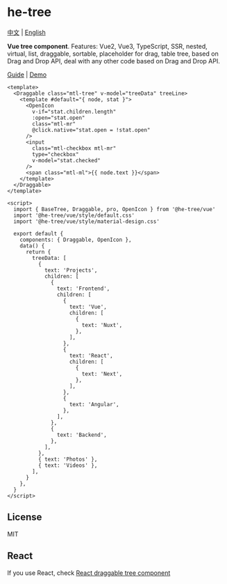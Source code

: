 # he-tree

[中文](/zh) | [English](/)

**Vue tree component**. Features: Vue2, Vue3, TypeScript, SSR, nested, virtual, list, draggable, sortable, placeholder for drag, table tree, based on Drag and Drop API, deal with any other code based on Drag and Drop API.

[Guide](./v2/guide.md) | [Demo](./v2/guide.md#Examples)

<!-- code & demo -->

```vue
<template>
  <Draggable class="mtl-tree" v-model="treeData" treeLine>
    <template #default="{ node, stat }">
      <OpenIcon
        v-if="stat.children.length"
        :open="stat.open"
        class="mtl-mr"
        @click.native="stat.open = !stat.open"
      />
      <input
        class="mtl-checkbox mtl-mr"
        type="checkbox"
        v-model="stat.checked"
      />
      <span class="mtl-ml">{{ node.text }}</span>
    </template>
  </Draggable>
</template>

<script>
  import { BaseTree, Draggable, pro, OpenIcon } from '@he-tree/vue'
  import '@he-tree/vue/style/default.css'
  import '@he-tree/vue/style/material-design.css'

  export default {
    components: { Draggable, OpenIcon },
    data() {
      return {
        treeData: [
          {
            text: 'Projects',
            children: [
              {
                text: 'Frontend',
                children: [
                  {
                    text: 'Vue',
                    children: [
                      {
                        text: 'Nuxt',
                      },
                    ],
                  },
                  {
                    text: 'React',
                    children: [
                      {
                        text: 'Next',
                      },
                    ],
                  },
                  {
                    text: 'Angular',
                  },
                ],
              },
              {
                text: 'Backend',
              },
            ],
          },
          { text: 'Photos' },
          { text: 'Videos' },
        ],
      }
    },
  }
</script>
```

## License

MIT

## React

If you use React, check [React draggable tree component](https://he-tree-react.phphe.com)
